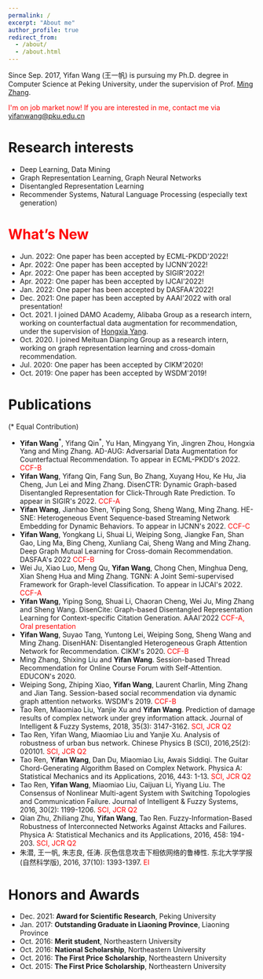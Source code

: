 ```yaml
---
permalink: /
excerpt: "About me"
author_profile: true
redirect_from: 
  - /about/
  - /about.html
---
```


Since Sep. 2017, Yifan Wang (王一帆) is pursuing my Ph.D. degree in Computer Science at Peking University, under the supervision of Prof. [Ming Zhang](http://net.pku.edu.cn/dlib/mzhang/). 

<span style="color:red">I'm on job market now! If you are interested in me, contact me via yifanwang@pku.edu.cn</span>

Research interests
======
* Deep Learning, Data Mining
* Graph Representation Learning, Graph Neural Networks
* Disentangled Representation Learning
* Recommender Systems, Natural Language Processing (especially text generation)

<span style="color:red">What’s New</span>
=====
* Jun. 2022: One paper has been accepted by ECML-PKDD'2022!
* Apr. 2022: One paper has been accepted by IJCNN'2022!
* Apr. 2022: One paper has been accepted by SIGIR'2022!
* Apr. 2022: One paper has been accepted by IJCAI'2022!
* Jan. 2022: One paper has been accepted by DASFAA'2022!
* Dec. 2021: One paper has been accepted by AAAI'2022 with oral presentation!
* Oct. 2021. I joined DAMO Academy, Alibaba Group as a research intern, working on counterfactual data augmentation for recommendation, under the supervision of [Hongxia Yang](https://sites.google.com/site/hystatistics/home).
* Oct. 2020. I joined Meituan Dianping Group as a research intern, working on graph representation learning and cross-domain recommendation.
* Jul. 2020: One paper has been accepted by CIKM'2020!
* Oct. 2019: One paper has been accepted by WSDM'2019!

Publications
=====
(\* Equal Contribution)
* **Yifan Wang**<sup>\*</sup>, Yifang Qin<sup>\*</sup>, Yu Han, Mingyang Yin, Jingren Zhou, Hongxia Yang and Ming Zhang. AD-AUG: Adversarial Data Augmentation for Counterfactual Recommendation. To appear in ECML-PKDD's 2022. <span style="color:red">CCF-B</span>
* **Yifan Wang**, Yifang Qin, Fang Sun, Bo Zhang, Xuyang Hou, Ke Hu, Jia Cheng, Jun Lei and Ming Zhang. DisenCTR: Dynamic Graph-based Disentangled Representation for Click-Through Rate Prediction. To appear in SIGIR's 2022. <span style="color:red">CCF-A</span>
* **Yifan Wang**, Jianhao Shen, Yiping Song, Sheng Wang, Ming Zhang. HE-SNE: Heterogeneous Event Sequence-based Streaming Network Embedding for Dynamic Behaviors. To appear in IJCNN's 2022. <span style="color:red">CCF-C</span>
* **Yifan Wang**, Yongkang Li, Shuai Li, Weiping Song, Jiangke Fan, Shan Gao, Ling Ma, Bing Cheng, Xunliang Cai, Sheng Wang and Ming Zhang. Deep Graph Mutual Learning for Cross-domain Recommendation. DASFAA's 2022 <span style="color:red">CCF-B</span>
* Wei Ju, Xiao Luo, Meng Qu, **Yifan Wang**, Chong Chen, Minghua Deng, Xian Sheng Hua and Ming Zhang. TGNN: A Joint Semi-supervised Framework for Graph-level Classification. To appear in IJCAI's 2022. <span style="color:red">CCF-A</span>
* **Yifan Wang**, Yiping Song, Shuai Li, Chaoran Cheng, Wei Ju, Ming Zhang and Sheng Wang. DisenCite: Graph-based Disentangled Representation Learning for Context-specific Citation Generation. AAAI'2022 <span style="color:red">CCF-A, Oral presentation</span>
* **Yifan Wang**, Suyao Tang, Yuntong Lei, Weiping Song, Sheng Wang and Ming Zhang. DisenHAN: Disentangled Heterogeneous Graph Attention Network for Recommendation. CIKM's 2020. <span style="color:red">CCF-B</span>
* Ming Zhang, Shixing Liu and **Yifan Wang**. Session-based Thread Recommendation for Online Course Forum with Self-Attention. EDUCON's 2020.
* Weiping Song, Zhiping Xiao, **Yifan Wang**, Laurent Charlin, Ming Zhang and Jian Tang. Session-based social recommendation via dynamic graph attention networks. WSDM's 2019. <span style="color:red">CCF-B</span>
* Tao Ren, Miaomiao Liu, Yanjie Xu and **Yifan Wang**. Prediction of damage results of complex network under grey information attack. Journal of Intelligent & Fuzzy Systems, 2018, 35(3): 3147-3162. <span style="color:red">SCI, JCR Q2</span>
* Tao Ren, Yifan Wang, Miaomiao Liu and Yanjie Xu. Analysis of robustness of urban bus network. Chinese Physics B (SCI), 2016,25(2): 020101. <span style="color:red">SCI, JCR Q2</span>
* Tao Ren, **Yifan Wang**, Dan Du, Miaomiao Liu, Awais Siddiqi. The Guitar Chord-Generating Algorithm Based on Complex Network. Physica A: Statistical Mechanics and its Applications, 2016, 443: 1-13. <span style="color:red">SCI, JCR Q2</span>
* Tao Ren, **Yifan Wang**, Miaomiao Liu, Caijuan Li, Yiyang Liu. The Consensus of Nonlinear Multi-agent System with Switching Topologies and Communication Failure. Journal of Intelligent & Fuzzy Systems, 2016, 30(2): 1199-1206. <span style="color:red">SCI, JCR Q2</span>
* Qian Zhu, Zhiliang Zhu, **Yifan Wang**, Tao Ren. Fuzzy-Information-Based Robustness of Interconnected Networks Against Attacks and Failures. Physica A: Statistical Mechanics and its Applications, 2016, 458: 194-203. <span style="color:red">SCI, JCR Q2</span>
* 朱潜, 王一帆, 朱志良, 任涛. 灰色信息攻击下相依网络的鲁棒性. 东北大学学报(自然科学版), 2016, 37(10): 1393-1397. <span style="color:red">EI</span>

Honors and Awards
=====
* Dec. 2021: **Award for Scientific Research**, Peking University
* Jan. 2017: **Outstanding Graduate in Liaoning Province**, Liaoning Province
* Oct. 2016: **Merit student**, Northeastern University
* Oct. 2016: **National Scholarship**, Northeastern University
* Oct. 2016: **The First Price Scholarship**, Northeastern University
* Oct. 2015: **The First Price Scholarship**, Northeastern University
